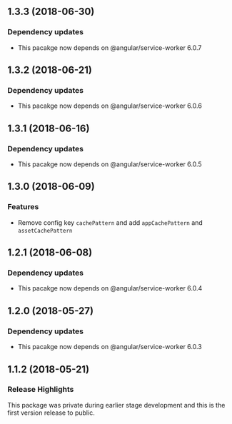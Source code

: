 ## 1.3.3 (2018-06-30)

### Dependency updates

* This pacakge now depends on @angular/service-worker 6.0.7

## 1.3.2 (2018-06-21)

### Dependency updates

* This pacakge now depends on @angular/service-worker 6.0.6

## 1.3.1 (2018-06-16)

### Dependency updates

* This pacakge now depends on @angular/service-worker 6.0.5

## 1.3.0 (2018-06-09)

### Features

* Remove config key `cachePattern` and add `appCachePattern` and `assetCachePattern`

## 1.2.1 (2018-06-08)

### Dependency updates

* This pacakge now depends on @angular/service-worker 6.0.4

## 1.2.0 (2018-05-27)

### Dependency updates

* This pacakge now depends on @angular/service-worker 6.0.3

## 1.1.2 (2018-05-21)

### Release Highlights
This package was private during earlier stage development and this is the first version release to public.
